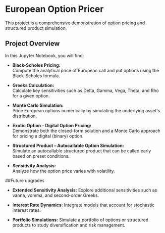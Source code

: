 # European Option Pricer 

This project is a comprehensive demonstration of option pricing and structured product simulation. 

## Project Overview

In this Jupyter Notebook, you will find:

- **Black-Scholes Pricing:**  
  Compute the analytical price of European call and put options using the Black-Scholes formula.

- **Greeks Calculation:**  
  Calculate key sensitivities such as Delta, Gamma, Vega, Theta, and Rho for a given option.

- **Monte Carlo Simulation:**  
  Price European options numerically by simulating the underlying asset's distribution.

- **Exotic Option – Digital Option Pricing:**  
  Demonstrate both the closed-form solution and a Monte Carlo approach for pricing a digital (binary) option.

- **Structured Product – Autocallable Option Simulation:**  
  Simulate an autocallable structured product that can be called early based on preset conditions.

- **Sensitivity Analysis:**  
  Analyze how the option price varies with volatility.

##Future upgrades

- **Extended Sensitivity Analysis:**
Explore additional sensitivities such as vanna, vomma, and second-order Greeks.

- **Interest Rate Dynamics:**
Integrate models that account for stochastic interest rates.

- **Portfolio Simulations:**
Simulate a portfolio of options or structured products to study diversification and risk management.
